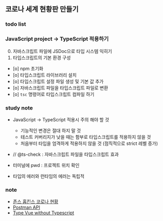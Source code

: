 ## 코로나 세계 현황판 만들기

### todo list

### JavaScript project -> TypeScript 적용하기

0. 자바스크립트 파일에 JSDoc으로 타입 시스템 익히기
1. 타입스크립트의 기본 환경 구성

- [o] npm 초기화
- [o] 타입스크립트 라이브러리 설치
- [o] 타입스크립트 설정 파일 생성 및 기본 값 추가
- [o] 자바스크립트 파일을 타입스크립트 파일로 변환
- [o] `tsc` 명령어로 타입스크립트 컴파일 하기

### study note

- JavaScript -> TypeScript 적용시 주의 해야 할 것

  - 기능적인 변경은 절대 하지 말 것
  - 테스트 커버리지가 낮을 때는 함부로 타입스크립트를 적용하지 않을 것
  - 처음부터 타입을 엄격하게 적용하지 않을 것 (점직적으로 strict 레벨 증가)

- // @ts-check : 자바스크립트 파일을 타입스크립트 효과
- 터미널에 pwd : 프로젝트 위치 확인
- 타입의 에러와 런타임의 에러는 독립적

### note

- [존스 홉킨스 코로나 현황](https://www.arcgis.com/apps/opsdashboard/index.html#/bda7594740fd40299423467b48e9ecf6)
- [Postman API](https://documenter.getpostman.com/view/10808728/SzS8rjbc?version=latest#27454960-ea1c-4b91-a0b6-0468bb4e6712)
- [Type Vue without Typescript](https://blog.usejournal.com/type-vue-without-typescript-b2b49210f0b)
